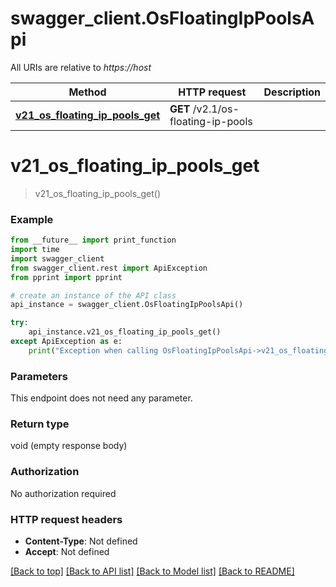# swagger_client.OsFloatingIpPoolsApi

All URIs are relative to *https://host*

Method | HTTP request | Description
------------- | ------------- | -------------
[**v21_os_floating_ip_pools_get**](OsFloatingIpPoolsApi.md#v21_os_floating_ip_pools_get) | **GET** /v2.1/os-floating-ip-pools | 


# **v21_os_floating_ip_pools_get**
> v21_os_floating_ip_pools_get()



### Example
```python
from __future__ import print_function
import time
import swagger_client
from swagger_client.rest import ApiException
from pprint import pprint

# create an instance of the API class
api_instance = swagger_client.OsFloatingIpPoolsApi()

try:
    api_instance.v21_os_floating_ip_pools_get()
except ApiException as e:
    print("Exception when calling OsFloatingIpPoolsApi->v21_os_floating_ip_pools_get: %s\n" % e)
```

### Parameters
This endpoint does not need any parameter.

### Return type

void (empty response body)

### Authorization

No authorization required

### HTTP request headers

 - **Content-Type**: Not defined
 - **Accept**: Not defined

[[Back to top]](#) [[Back to API list]](../README.md#documentation-for-api-endpoints) [[Back to Model list]](../README.md#documentation-for-models) [[Back to README]](../README.md)


